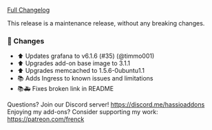 [Full Changelog][changelog]

This release is a maintenance release, without any breaking changes.

### 🔨  Changes

- :arrow_up: Updates grafana to v6.1.6 (#35) (@timmo001)
- :arrow_up: Upgrades add-on base image to 3.1.1
- :arrow_up: Upgrades memcached to 1.5.6-0ubuntu1.1
- :books: Adds Ingress to known issues and limitations
- 📚🚑 Fixes broken link in README

[changelog]: https://github.com/hassio-addons/addon-grafana/compare/v2.1.0...v2.1.1

Questions? Join our Discord server! https://discord.me/hassioaddons
Enjoying my add-ons? Consider supporting my work: https://patreon.com/frenck